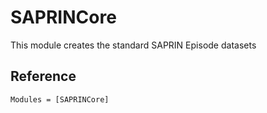 # SAPRINCore
This module creates the standard SAPRIN Episode datasets

## Reference
```@autodocs
Modules = [SAPRINCore]
```